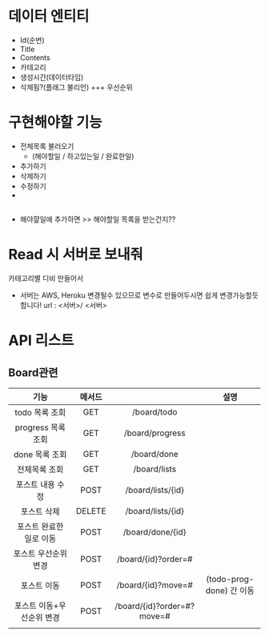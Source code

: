 # 데이터 엔티티
- Id(순번)
- Title
- Contents
- 카테고리
- 생성시간(데이터타임)
- 삭제됨?(플래그 불리언)
+++ 우선순위

# 구현해야할 기능 
- 전체목록 불러오기 
  - (해야할일 / 하고있는일 / 완료한일)
- 추가하기
- 삭제하기
- 수정하기
- 
## 
- 해야햘일에 추가하면 >> 해야할일 목록을 받는건지??


# Read 시 서버로 보내줘
카테고리별 디비 만들어서


- 서버는 AWS, Heroku 변경될수 있으므로 변수로 만들어두시면 쉽게 변경가능할듯 합니다!
url : <서버>/
<서버> 
# API 리스트
## Board관련
| 기능 | 메서드 |  | 설명|
|:---:|:---:|:---:|:---:|
| todo 목록 조회|GET|/board/todo||
| progress 목록 조회|GET|/board/progress||
| done 목록 조회|GET|/board/done||
| 전체목록 조회|GET|/board/lists||
| 포스트 내용 수정|POST|/board/lists/{id}||
| 포스트 삭제|DELETE|/board/lists/{id}||
| 포스트 완료한 일로 이동|POST|/board/done/{id}| |
| 포스트 우선순위 변경|POST|/board/{id}?order=#||
| 포스트 이동|POST|/board/{id}?move=#|(todo-prog-done) 간 이동|
| 포스트 이동+우선순위 변경|POST|/board/{id}?order=#?move=#||
||||
